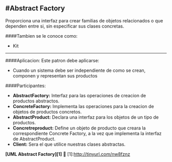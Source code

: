 #Abstract Factory
------------------------
Proporciona una interfaz para crear familias de objetos relacionados o que dependen entre si, sin especificar sus clases concretas.

####Tambien se le conoce como:
- Kit
------------------------
####Aplicacion:
Este patron debe aplicarse:
- Cuando un sistema debe ser independiente de como se crean, componen y representan sus productos

####Participantes:
- __AbstractFactory:__ Interfaz para las operaciones de creacion de productos abstractos.
- __ConcreteFactory:__ Implementa las operaciones para la creacion de objetos de productos concretos.
- __AbstractProduct:__ Declara una interfaz para los objetos de un tipo de productos.
- __Concretreproduct:__ Define un objeto de producto que creara la correspondiente Concrete Factory, a la vez que implementa la interfaz de AbstractProduct.
- __Client:__ Sera el que utilice nuestras clases abstractas.

**[UML Abstract Factory][1]** :memo:
[1]:http://tinyurl.com/nw8fznz
